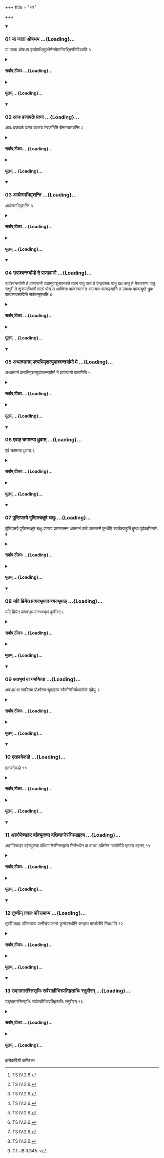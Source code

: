 +++
title = "२१"

+++

<div class="js_include" includetitle="true" newlevelforh1="3" unfilled url="/vedAH_yajuH/taittirIyam/sUtram/ApastambaH/shrautam/vishvAsa-prastutiH/14/21/01_yA_jAtA_oShadhaya.md">
<details open><summary><h3>01 या जाता ओषधय ...{Loading}...</h3></summary>

या जाता ओषधय इत्योषधिसूक्तेनैनमेताभिरद्भिरभिषिञ्चति १
</details>
</div>
<div class="js_include collapsed" newlevelforh1="4" title="सर्वाष् टीकाः" unfilled url="/vedAH_yajuH/taittirIyam/sUtram/ApastambaH/shrautam/sarvASh_TIkAH/14/21/01_yA_jAtA_oShadhaya.md">
<details><summary><h4>सर्वाष् टीकाः ...{Loading}...</h4></summary>
<details><summary>थिते</summary>

1. (The Adhvaryu) besprinkles him (the person suffering from fever) with this water with the hymn addressed to herbs beginning with yā jātā oṣadhayaḥ.[^1]   

[^1]: TS IV.2.6.  
</details>
</details>
</div>
<div class="js_include collapsed" newlevelforh1="4" title="मूलम्" unfilled url="/vedAH_yajuH/taittirIyam/sUtram/ApastambaH/shrautam/mUlam/14/21/01_yA_jAtA_oShadhaya.md">
<details><summary><h4>मूलम् ...{Loading}...</h4></summary>

या जाता ओषधय इत्योषधिसूक्तेनैनमेताभिरद्भिरभिषिञ्चति १
</details>
</div>
<div class="js_include" includetitle="true" newlevelforh1="3" unfilled url="/vedAH_yajuH/taittirIyam/sUtram/ApastambaH/shrautam/vishvAsa-prastutiH/14/21/02_ApaH_prajApateH_prANA.md">
<details open><summary><h3>02 आपः प्रजापतेः प्राणा ...{Loading}...</h3></summary>

आपः प्रजापतेः प्राणा यज्ञस्य भेषजमिति चैनमाचमयन्ति २
</details>
</div>
<div class="js_include collapsed" newlevelforh1="4" title="सर्वाष् टीकाः" unfilled url="/vedAH_yajuH/taittirIyam/sUtram/ApastambaH/shrautam/sarvASh_TIkAH/14/21/02_ApaH_prajApateH_prANA.md">
<details><summary><h4>सर्वाष् टीकाः ...{Loading}...</h4></summary>
<details><summary>थिते</summary>

2. And they cause him to sip (it) with āpah prajāpateḥ....[^1]  

[^1]: The formula with some variants also occurs in KātyāŚS. 
</details>
</details>
</div>
<div class="js_include collapsed" newlevelforh1="4" title="मूलम्" unfilled url="/vedAH_yajuH/taittirIyam/sUtram/ApastambaH/shrautam/mUlam/14/21/02_ApaH_prajApateH_prANA.md">
<details><summary><h4>मूलम् ...{Loading}...</h4></summary>

आपः प्रजापतेः प्राणा यज्ञस्य भेषजमिति चैनमाचमयन्ति २
</details>
</div>
<div class="js_include" includetitle="true" newlevelforh1="3" unfilled url="/vedAH_yajuH/taittirIyam/sUtram/ApastambaH/shrautam/vishvAsa-prastutiH/14/21/03_AthainamabhimRshanti.md">
<details open><summary><h3>03 आथैनमभिमृशन्ति ...{Loading}...</h3></summary>

आथैनमभिमृशन्ति ३
</details>
</div>
<div class="js_include collapsed" newlevelforh1="4" title="सर्वाष् टीकाः" unfilled url="/vedAH_yajuH/taittirIyam/sUtram/ApastambaH/shrautam/sarvASh_TIkAH/14/21/03_AthainamabhimRshanti.md">
<details><summary><h4>सर्वाष् टीकाः ...{Loading}...</h4></summary>
<details><summary>थिते</summary>

3. Then they (the other participants in the Sattra) touch him 
</details>
</details>
</div>
<div class="js_include collapsed" newlevelforh1="4" title="मूलम्" unfilled url="/vedAH_yajuH/taittirIyam/sUtram/ApastambaH/shrautam/mUlam/14/21/03_AthainamabhimRshanti.md">
<details><summary><h4>मूलम् ...{Loading}...</h4></summary>

आथैनमभिमृशन्ति ३
</details>
</div>
<div class="js_include" includetitle="true" newlevelforh1="3" unfilled url="/vedAH_yajuH/taittirIyam/sUtram/ApastambaH/shrautam/vishvAsa-prastutiH/14/21/04_upAMshvantaryAmau_te_prANApAnau.md">
<details open><summary><h3>04 उपांश्वन्तर्यामौ ते प्राणापानौ ...{Loading}...</h3></summary>

उपांश्वन्तर्यामौ ते प्राणापानौ पातामुपांशुसवनस्ते व्यानं पातु वाचं ते ऐन्द्रवायवः पातु दक्ष क्रतू ते मैत्रावरुणः पातु चक्षुषी ते शुक्रामन्थिनौ पातां श्रोत्रं त आश्विनः पात्वात्मानं त आग्रयणः पात्वङ्गानि त उक्थ्यः पात्वायुष्टे ध्रुवः पात्वसावसाविति सर्वत्रानुषजति ४
</details>
</div>
<div class="js_include collapsed" newlevelforh1="4" title="सर्वाष् टीकाः" unfilled url="/vedAH_yajuH/taittirIyam/sUtram/ApastambaH/shrautam/sarvASh_TIkAH/14/21/04_upAMshvantaryAmau_te_prANApAnau.md">
<details><summary><h4>सर्वाष् टीकाः ...{Loading}...</h4></summary>
<details><summary>थिते</summary>
4. with upāṁśvantaryāmau te... at the end of each formula (the Adhvaryu) adds “O you N.N."[^1]   

[^1]: All the formulae with variants from MS IV.8.7.  
</details>
</details>
</div>
<div class="js_include collapsed" newlevelforh1="4" title="मूलम्" unfilled url="/vedAH_yajuH/taittirIyam/sUtram/ApastambaH/shrautam/mUlam/14/21/04_upAMshvantaryAmau_te_prANApAnau.md">
<details><summary><h4>मूलम् ...{Loading}...</h4></summary>

उपांश्वन्तर्यामौ ते प्राणापानौ पातामुपांशुसवनस्ते व्यानं पातु वाचं ते ऐन्द्रवायवः पातु दक्ष क्रतू ते मैत्रावरुणः पातु चक्षुषी ते शुक्रामन्थिनौ पातां श्रोत्रं त आश्विनः पात्वात्मानं त आग्रयणः पात्वङ्गानि त उक्थ्यः पात्वायुष्टे ध्रुवः पात्वसावसाविति सर्वत्रानुषजति ४
</details>
</div>
<div class="js_include" includetitle="true" newlevelforh1="3" unfilled url="/vedAH_yajuH/taittirIyam/sUtram/ApastambaH/shrautam/vishvAsa-prastutiH/14/21/05_athAtmAnam_pratyabhimRshatyupAMshvantaryAmau_me.md">
<details open><summary><h3>05 अथात्मानम् प्रत्यभिमृशत्युपांश्वन्तर्यामौ मे ...{Loading}...</h3></summary>

अथात्मानं प्रत्यभिमृशत्युपांश्वन्तर्यामौ मे प्राणापानौ पातामिति ५
</details>
</div>
<div class="js_include collapsed" newlevelforh1="4" title="सर्वाष् टीकाः" unfilled url="/vedAH_yajuH/taittirIyam/sUtram/ApastambaH/shrautam/sarvASh_TIkAH/14/21/05_athAtmAnam_pratyabhimRshatyupAMshvantaryAmau_me.md">
<details><summary><h4>सर्वाष् टीकाः ...{Loading}...</h4></summary>
<details><summary>थिते</summary>

5. Then (the diseased person) touches himself with upāṁśvantaryāmau me... 
</details>
</details>
</div>
<div class="js_include collapsed" newlevelforh1="4" title="मूलम्" unfilled url="/vedAH_yajuH/taittirIyam/sUtram/ApastambaH/shrautam/mUlam/14/21/05_athAtmAnam_pratyabhimRshatyupAMshvantaryAmau_me.md">
<details><summary><h4>मूलम् ...{Loading}...</h4></summary>

अथात्मानं प्रत्यभिमृशत्युपांश्वन्तर्यामौ मे प्राणापानौ पातामिति ५
</details>
</div>
<div class="js_include" includetitle="true" newlevelforh1="3" unfilled url="/vedAH_yajuH/taittirIyam/sUtram/ApastambaH/shrautam/vishvAsa-prastutiH/14/21/06_eva~N_krAmatyA_dhruvAt.md">
<details open><summary><h3>06 एवङ् क्रामत्या ध्रुवात् ...{Loading}...</h3></summary>

एवं क्रामत्या ध्रुवात् ६
</details>
</div>
<div class="js_include collapsed" newlevelforh1="4" title="सर्वाष् टीकाः" unfilled url="/vedAH_yajuH/taittirIyam/sUtram/ApastambaH/shrautam/sarvASh_TIkAH/14/21/06_eva~N_krAmatyA_dhruvAt.md">
<details><summary><h4>सर्वाष् टीकाः ...{Loading}...</h4></summary>
<details><summary>थिते</summary>

6. He changes (the word te with me) thus upto (the word) dhruvaḥ. (Then he does not utter the words “O you N.N.").   

</details>
</details>
</div>
<div class="js_include collapsed" newlevelforh1="4" title="मूलम्" unfilled url="/vedAH_yajuH/taittirIyam/sUtram/ApastambaH/shrautam/mUlam/14/21/06_eva~N_krAmatyA_dhruvAt.md">
<details><summary><h4>मूलम् ...{Loading}...</h4></summary>

एवं क्रामत्या ध्रुवात् ६
</details>
</div>
<div class="js_include" includetitle="true" newlevelforh1="3" unfilled url="/vedAH_yajuH/taittirIyam/sUtram/ApastambaH/shrautam/vishvAsa-prastutiH/14/21/07_puShTipataye_puShTishchaxuShe_chaxuH.md">
<details open><summary><h3>07 पुष्टिपतये पुष्टिश्चक्षुषे चक्षुः ...{Loading}...</h3></summary>

पुष्टिपतये पुष्टिश्चक्षुषे चक्षुः प्राणाय प्राणमात्मन आत्मानं वाचे वाचमस्मै पुनर्धेहि स्वाहेत्याहुतिं हुत्वा पूर्ववदभिमर्शः ७
</details>
</div>
<div class="js_include collapsed" newlevelforh1="4" title="सर्वाष् टीकाः" unfilled url="/vedAH_yajuH/taittirIyam/sUtram/ApastambaH/shrautam/sarvASh_TIkAH/14/21/07_puShTipataye_puShTishchaxuShe_chaxuH.md">
<details><summary><h4>सर्वाष् टीकाः ...{Loading}...</h4></summary>
<details><summary>थिते</summary>

7. With puṣṭipataye puṣṭiścakṣuṣe...[^1] after the libation (of ghee) is offered (in the fire), the act of touching takes place as earlier.   

[^1]: Cp. MS IV.8.7. 
</details>
</details>
</div>
<div class="js_include collapsed" newlevelforh1="4" title="मूलम्" unfilled url="/vedAH_yajuH/taittirIyam/sUtram/ApastambaH/shrautam/mUlam/14/21/07_puShTipataye_puShTishchaxuShe_chaxuH.md">
<details><summary><h4>मूलम् ...{Loading}...</h4></summary>

पुष्टिपतये पुष्टिश्चक्षुषे चक्षुः प्राणाय प्राणमात्मन आत्मानं वाचे वाचमस्मै पुनर्धेहि स्वाहेत्याहुतिं हुत्वा पूर्ववदभिमर्शः ७
</details>
</div>
<div class="js_include" includetitle="true" newlevelforh1="3" unfilled url="/vedAH_yajuH/taittirIyam/sUtram/ApastambaH/shrautam/vishvAsa-prastutiH/14/21/08_yadi_mriyeta_prAgavabhRthAdagnyavabhRtha~N.md">
<details open><summary><h3>08 यदि म्रियेत प्रागवभृथादग्न्यवभृथङ् ...{Loading}...</h3></summary>

यदि म्रियेत प्रागवभृथादग्न्यवभृथं कुर्वीरन् ८
</details>
</div>
<div class="js_include collapsed" newlevelforh1="4" title="सर्वाष् टीकाः" unfilled url="/vedAH_yajuH/taittirIyam/sUtram/ApastambaH/shrautam/sarvASh_TIkAH/14/21/08_yadi_mriyeta_prAgavabhRthAdagnyavabhRtha~N.md">
<details><summary><h4>सर्वाष् टीकाः ...{Loading}...</h4></summary>
<details><summary>थिते</summary>

8. If (the diseased person) dies, before the Avabhr̥tha, they should perform the Agnyavabhr̥tha (Avabhr̥th-rite in fire instead of water).[^1]  

[^1]: For this word see Jounal of the Indological Studies III (1988) p. 19-20.   

</details>
</details>
</div>
<div class="js_include collapsed" newlevelforh1="4" title="मूलम्" unfilled url="/vedAH_yajuH/taittirIyam/sUtram/ApastambaH/shrautam/mUlam/14/21/08_yadi_mriyeta_prAgavabhRthAdagnyavabhRtha~N.md">
<details><summary><h4>मूलम् ...{Loading}...</h4></summary>

यदि म्रियेत प्रागवभृथादग्न्यवभृथं कुर्वीरन् ८
</details>
</div>
<div class="js_include" includetitle="true" newlevelforh1="3" unfilled url="/vedAH_yajuH/taittirIyam/sUtram/ApastambaH/shrautam/vishvAsa-prastutiH/14/21/09_avabhRthaM_vA_gamayitvA.md">
<details open><summary><h3>09 अवभृथं वा गमयित्वा ...{Loading}...</h3></summary>

अवभृथं वा गमयित्वा प्रोक्ष्यैनमभ्युदाहृत्य स्वैरग्निभिर्यथालोकं दहेयुः ९
</details>
</div>
<div class="js_include collapsed" newlevelforh1="4" title="सर्वाष् टीकाः" unfilled url="/vedAH_yajuH/taittirIyam/sUtram/ApastambaH/shrautam/sarvASh_TIkAH/14/21/09_avabhRthaM_vA_gamayitvA.md">
<details><summary><h4>सर्वाष् टीकाः ...{Loading}...</h4></summary>
<details><summary>थिते</summary>

9. Or having caused him to go to (the place of) Avabhr̥tha, having sprinkled water on him, having brought him out (of the water), they should burn him with his own fires, each of which is to be kept on its place.[^1]   

[^1]: See ĀśvaŚS VI.10.23.  

</details>
</details>
</div>
<div class="js_include collapsed" newlevelforh1="4" title="मूलम्" unfilled url="/vedAH_yajuH/taittirIyam/sUtram/ApastambaH/shrautam/mUlam/14/21/09_avabhRthaM_vA_gamayitvA.md">
<details><summary><h4>मूलम् ...{Loading}...</h4></summary>

अवभृथं वा गमयित्वा प्रोक्ष्यैनमभ्युदाहृत्य स्वैरग्निभिर्यथालोकं दहेयुः ९
</details>
</div>
<div class="js_include" includetitle="true" newlevelforh1="3" unfilled url="/vedAH_yajuH/taittirIyam/sUtram/ApastambaH/shrautam/vishvAsa-prastutiH/14/21/10_etAvadekAhe.md">
<details open><summary><h3>10 एतावदेकाहे ...{Loading}...</h3></summary>

एतावदेकाहे १०
</details>
</div>
<div class="js_include collapsed" newlevelforh1="4" title="सर्वाष् टीकाः" unfilled url="/vedAH_yajuH/taittirIyam/sUtram/ApastambaH/shrautam/sarvASh_TIkAH/14/21/10_etAvadekAhe.md">
<details><summary><h4>सर्वाष् टीकाः ...{Loading}...</h4></summary>
<details><summary>थिते</summary>

10. This much (ritual should take place) in a (sacrifice) of one day.  
</details>
</details>
</div>
<div class="js_include collapsed" newlevelforh1="4" title="मूलम्" unfilled url="/vedAH_yajuH/taittirIyam/sUtram/ApastambaH/shrautam/mUlam/14/21/10_etAvadekAhe.md">
<details><summary><h4>मूलम् ...{Loading}...</h4></summary>

एतावदेकाहे १०
</details>
</div>
<div class="js_include" includetitle="true" newlevelforh1="3" unfilled url="/vedAH_yajuH/taittirIyam/sUtram/ApastambaH/shrautam/vishvAsa-prastutiH/14/21/11_ahargaNeShvAhara_dahetyuktvA_daxiNAgneragnimAhRtya.md">
<details open><summary><h3>11 अहर्गणेष्वाहर दहेत्युक्त्वा दक्षिणाग्नेरग्निमाहृत्य ...{Loading}...</h3></summary>

अहर्गणेष्वाहर दहेत्युक्त्वा दक्षिणाग्नेरग्निमाहृत्य निर्मन्थ्येन वा दग्ध्वा दक्षिणेन मार्जालीये मृतस्य दहनम् ११
</details>
</div>
<div class="js_include collapsed" newlevelforh1="4" title="सर्वाष् टीकाः" unfilled url="/vedAH_yajuH/taittirIyam/sUtram/ApastambaH/shrautam/sarvASh_TIkAH/14/21/11_ahargaNeShvAhara_dahetyuktvA_daxiNAgneragnimAhRtya.md">
<details><summary><h4>सर्वाष् टीकाः ...{Loading}...</h4></summary>
<details><summary>थिते</summary>

11. In the group of days, having said, “Bring, burn,” having brought fire from the Dakṣiṇāgni, or by means of churned out fire, the act of burning should be done to the south of the Mārjālīya (-fire-hearth).[^1]   

[^1]: Cf. TB I.4.6.5. 

</details>
</details>
</div>
<div class="js_include collapsed" newlevelforh1="4" title="मूलम्" unfilled url="/vedAH_yajuH/taittirIyam/sUtram/ApastambaH/shrautam/mUlam/14/21/11_ahargaNeShvAhara_dahetyuktvA_daxiNAgneragnimAhRtya.md">
<details><summary><h4>मूलम् ...{Loading}...</h4></summary>

अहर्गणेष्वाहर दहेत्युक्त्वा दक्षिणाग्नेरग्निमाहृत्य निर्मन्थ्येन वा दग्ध्वा दक्षिणेन मार्जालीये मृतस्य दहनम् ११
</details>
</div>
<div class="js_include" includetitle="true" newlevelforh1="3" unfilled url="/vedAH_yajuH/taittirIyam/sUtram/ApastambaH/shrautam/vishvAsa-prastutiH/14/21/12_tUShNIn_tadahaH_parisamApya.md">
<details open><summary><h3>12 तूष्णीन् तदहः परिसमाप्य ...{Loading}...</h3></summary>

तूष्णीं तदहः परिसमाप्य पत्नीसंयाजान्ते कुम्भेऽस्थीनि सम्भृत्य मार्जालीये निदधाति १२
</details>
</div>
<div class="js_include collapsed" newlevelforh1="4" title="सर्वाष् टीकाः" unfilled url="/vedAH_yajuH/taittirIyam/sUtram/ApastambaH/shrautam/sarvASh_TIkAH/14/21/12_tUShNIn_tadahaH_parisamApya.md">
<details><summary><h4>सर्वाष् टीकाः ...{Loading}...</h4></summary>
<details><summary>थिते</summary>

12. Having silently (i.e. without any formula) completed the (ritual of that) day, at the end of the Patnisaṁyājas, having collected the bones in a jar, he keeps (the jar) in the Mārjālīya (shed).[^1]  

[^1]: According to TB it is to be kept to the South of the Mahāvedi.  
</details>
</details>
</div>
<div class="js_include collapsed" newlevelforh1="4" title="मूलम्" unfilled url="/vedAH_yajuH/taittirIyam/sUtram/ApastambaH/shrautam/mUlam/14/21/12_tUShNIn_tadahaH_parisamApya.md">
<details><summary><h4>मूलम् ...{Loading}...</h4></summary>

तूष्णीं तदहः परिसमाप्य पत्नीसंयाजान्ते कुम्भेऽस्थीनि सम्भृत्य मार्जालीये निदधाति १२
</details>
</div>
<div class="js_include" includetitle="true" newlevelforh1="3" unfilled url="/vedAH_yajuH/taittirIyam/sUtram/ApastambaH/shrautam/vishvAsa-prastutiH/14/21/13_udgAtArastisRbhiH_sarparAjnIbhirapratihRtAbhiH_stuvIran.md">
<details open><summary><h3>13 उद्गातारस्तिसृभिः सर्पराज्ञीभिरप्रतिहृताभिः स्तुवीरन् ...{Loading}...</h3></summary>

उद्गातारस्तिसृभिः सर्पराज्ञीभिरप्रतिहृताभिः स्तुवीरन् १३
</details>
</div>
<div class="js_include collapsed" newlevelforh1="4" title="सर्वाष् टीकाः" unfilled url="/vedAH_yajuH/taittirIyam/sUtram/ApastambaH/shrautam/sarvASh_TIkAH/14/21/13_udgAtArastisRbhiH_sarparAjnIbhirapratihRtAbhiH_stuvIran.md">
<details><summary><h4>सर्वाष् टीकाः ...{Loading}...</h4></summary>
<details><summary>थिते</summary>

13. The Udgātr̥-priests should praise-sing with the three Sarparājñī-verses[^1] without the Pratihāra-part.[^2]  

[^1]: See TB 1.4.6.6. The verses to be recited are SV 11.726-728 (R̥V X.189.1-3).  

[^2]: Cf. JB II.345.   v
</details>
</details>
</div>
<div class="js_include collapsed" newlevelforh1="4" title="मूलम्" unfilled url="/vedAH_yajuH/taittirIyam/sUtram/ApastambaH/shrautam/mUlam/14/21/13_udgAtArastisRbhiH_sarparAjnIbhirapratihRtAbhiH_stuvIran.md">
<details><summary><h4>मूलम् ...{Loading}...</h4></summary>

उद्गातारस्तिसृभिः सर्पराज्ञीभिरप्रतिहृताभिः स्तुवीरन् १३
</details>
</div>

  
इत्येकविंशी कण्डिका 
